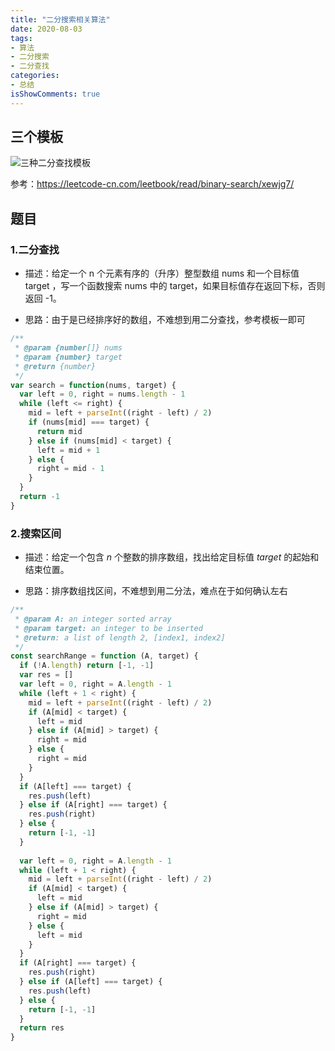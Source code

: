 ```yaml
---
title: "二分搜索相关算法"
date: 2020-08-03
tags:
- 算法
- 二分搜索
- 二分查找
categories:
- 总结
isShowComments: true
---
```


## 三个模板

![三种二分查找模板](https://img.vim-cn.com/74/dbf58698f5982fa6f85c6033b779b141d084ac.png)



参考：https://leetcode-cn.com/leetbook/read/binary-search/xewjg7/



## 题目

### 1.二分查找

[二分查找]: https://leetcode-cn.com/problems/binary-search/

- 描述：给定一个 n 个元素有序的（升序）整型数组 nums 和一个目标值 target  ，写一个函数搜索 nums 中的 target，如果目标值存在返回下标，否则返回 -1。

- 思路：由于是已经排序好的数组，不难想到用二分查找，参考模板一即可

```javascript
/**
 * @param {number[]} nums
 * @param {number} target
 * @return {number}
 */
var search = function(nums, target) {
  var left = 0, right = nums.length - 1
  while (left <= right) {
    mid = left + parseInt((right - left) / 2)
    if (nums[mid] === target) {
      return mid
    } else if (nums[mid] < target) {
      left = mid + 1
    } else {
      right = mid - 1
    }
  } 
  return -1
}
```

### 2.搜索区间

[搜索区间]: https://www.lintcode.com/problem/search-for-a-range/description

- 描述：给定一个包含 *n* 个整数的排序数组，找出给定目标值 *target* 的起始和结束位置。

- 思路：排序数组找区间，不难想到用二分法，难点在于如何确认左右

```javascript
/**
 * @param A: an integer sorted array
 * @param target: an integer to be inserted
 * @return: a list of length 2, [index1, index2]
 */
const searchRange = function (A, target) {
  if (!A.length) return [-1, -1]
  var res = [] 
  var left = 0, right = A.length - 1
  while (left + 1 < right) {
    mid = left + parseInt((right - left) / 2)
    if (A[mid] < target) {
      left = mid
    } else if (A[mid] > target) {
      right = mid
    } else {
      right = mid
    }
  }
  if (A[left] === target) {
    res.push(left)
  } else if (A[right] === target) {
    res.push(right)
  } else {
    return [-1, -1]
  }
  
  var left = 0, right = A.length - 1
  while (left + 1 < right) {
    mid = left + parseInt((right - left) / 2)
    if (A[mid] < target) {
      left = mid
    } else if (A[mid] > target) {
      right = mid
    } else {
      left = mid
    }
  } 
  if (A[right] === target) {
    res.push(right)
  } else if (A[left] === target) {
    res.push(left)
  } else {
    return [-1, -1]
  }
  return res
}
```

